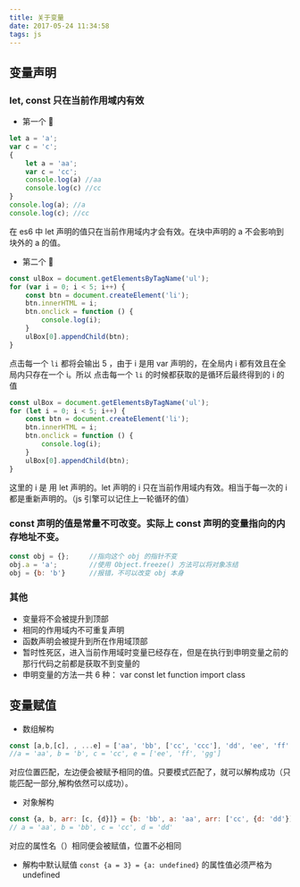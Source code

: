 ```yaml
---
title: 关于变量
date: 2017-05-24 11:34:58
tags: js
---
```


<!--more-->
## 变量声明

### let, const 只在当前作用域内有效
* 第一个 🌰
```js
let a = 'a';
var c = 'c';
{
    let a = 'aa';
    var c = 'cc';
    console.log(a) //aa
    console.log(c) //cc
}
console.log(a); //a
console.log(c); //cc
```
在 es6 中 let 声明的值只在当前作用域内才会有效。在块中声明的 a 不会影响到块外的 a 的值。

* 第二个 🌰
```js
const ulBox = document.getElementsByTagName('ul');
for (var i = 0; i < 5; i++) {
    const btn = document.createElement('li');
    btn.innerHTML = i;
    btn.onclick = function () {
        console.log(i);
    }
    ulBox[0].appendChild(btn);
}
```
点击每一个 `li` 都将会输出 5 ，由于 i 是用 var 声明的，在全局内 i 都有效且在全局内只存在一个 i。所以 点击每一个 `li` 的时候都获取的是循环后最终得到的 i 的值
    
```js
const ulBox = document.getElementsByTagName('ul');
for (let i = 0; i < 5; i++) {
    const btn = document.createElement('li');
    btn.innerHTML = i;
    btn.onclick = function () {
        console.log(i);
    }
    ulBox[0].appendChild(btn);
}
```
这里的 i 是 用 let 声明的。let 声明的 i 只在当前作用域内有效。相当于每一次的 i 都是重新声明的。（js 引擎可以记住上一轮循环的值）

### const 声明的值是常量不可改变。实际上 const 声明的变量指向的内存地址不变。
```js
const obj = {};     //指向这个 obj 的指针不变
obj.a = 'a';        //使用 Object.freeze() 方法可以将对象冻结
obj = {b: 'b'}      //报错，不可以改变 obj 本身
```    
### 其他
* 变量将不会被提升到顶部
* 相同的作用域内不可重复声明
* 函数声明会被提升到所在作用域顶部
* 暂时性死区，进入当前作用域时变量已经存在，但是在执行到申明变量之前的那行代码之前都是获取不到变量的
* 申明变量的方法一共 6 种： var const let function import class

## 变量赋值

* 数组解构
```js
const [a,b,[c], , ...e] = ['aa', 'bb', ['cc', 'ccc'], 'dd', 'ee', 'ff', 'gg'];
//a = 'aa', b = 'b', c = 'cc', e = ['ee', 'ff', 'gg']
```
对应位置匹配，左边便会被赋予相同的值。只要模式匹配了，就可以解构成功（只能匹配一部分,解构依然可以成功）。

* 对象解构
```js
const {a, b, arr: [c, {d}]} = {b: 'bb', a: 'aa', arr: ['cc', {d: 'dd'}]}
// a = 'aa', b = 'bb', c = 'cc', d = 'dd'
```
对应的属性名（）相同便会被赋值，位置不必相同
* 解构中默认赋值 `const {a = 3} = {a: undefined}` 的属性值必须严格为 undefined
    